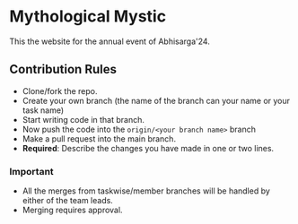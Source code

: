 # Mythological Mystic

This the website for the annual event of Abhisarga'24.

## Contribution Rules

- Clone/fork the repo.
- Create your own branch (the name of the branch can your name or your task name)
- Start writing code in that branch.
- Now push the code into the `origin/<your branch name>` branch
- Make a pull request into the main branch.
- **Required**: Describe the changes you have made in one or two lines.

### Important

- All the merges from taskwise/member branches will be handled by either of the team leads.
- Merging requires approval.
